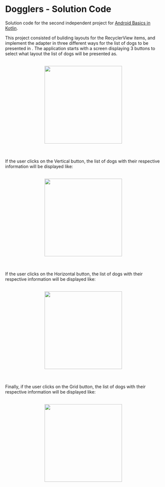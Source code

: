 Dogglers - Solution Code
==================================

Solution code for the second independent project for [Android Basics in Kotlin](https://developer.android.com/courses/android-basics-kotlin/course).

This project consisted of buliding layouts for the RecyclerView items, and implement the adapter in three different ways for the list of dogs to be presented in . The application starts with a screen displaying 3 buttons to select what layout the list of dogs will be presented as. 
<br>
<br>
<p align="center">
  <img src="https://user-images.githubusercontent.com/57158277/169445032-c3011552-96bb-4baf-8741-c7fc24ed545e.png" width="250">
</p>
<br>
<br>
If the user clicks on the Vertical button, the list of dogs with their respective information will be displayed like: 
<br>
<br>
<p align="center">
  <img src="https://user-images.githubusercontent.com/57158277/169445202-5912a65c-ab53-4f8a-97d6-0d3d6126013d.png" width="250">
</p>
<br>
<br>
If the user clicks on the Horizontal button, the list of dogs with their respective information will be displayed like: 
<br>
<br>
<p align="center">
  <img src="https://user-images.githubusercontent.com/57158277/169445384-68ee91fb-51ad-4316-a3b6-622989a390ba.png" width="250">
</p>
<br>
<br>
Finally, if the user clicks on the Grid button, the list of dogs with their respective information will be displayed like: 
<br>
<br>
<p align="center">
  <img src="https://user-images.githubusercontent.com/57158277/169445492-e0e2f9fb-23bf-4713-ba17-823803ec561a.png" width="250">
</p>
<br>
<br>

